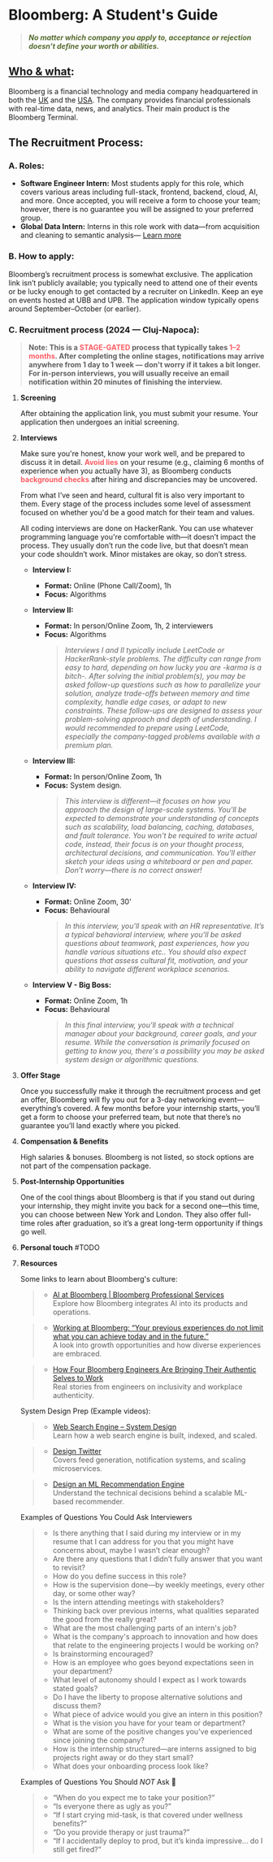 # Bloomberg: A Student's Guide 
> <span style="color:#556B2F; font-weight:bold;">*No matter which company you apply to, acceptance or rejection doesn’t define your worth or abilities.*</span>
    
## [Who & what](https://www.bloomberg.com/company/what-we-do/):
Bloomberg is a financial technology and media company headquartered in both the [UK](https://www.bloomberg.com/company/offices/bloomberg-london/) and the [USA](https://www.bloomberg.com/company/careers/global-roles/working-at-bloomberg-in-new-york/). The company provides financial professionals with real-time data, news, and analytics. Their main product is the Bloomberg Terminal.

## The Recruitment Process:

### A. Roles:
- **Software Engineer Intern:**
  Most students apply for this role, which covers various areas including full-stack, frontend, backend, cloud, AI, and more. Once accepted, you will receive a form to choose your team; however, there is no guarantee you will be assigned to your preferred group.
- **Global Data Intern:**
   Interns in this role work with data—from acquisition and cleaning to semantic analysis— 
  [Learn more](https://www.brightnetwork.co.uk/graduate-jobs/bloomberg/global-data-summer-internship-2022)


### B. How to apply:
Bloomberg’s recruitment process is somewhat exclusive. The application link isn’t publicly available; you typically need to attend one of their events or be lucky enough to get contacted by a recruiter on LinkedIn. Keep an eye on events hosted at UBB and UPB. The application window typically opens around September–October (or earlier). 

### C. Recruitment process (2024 — Cluj-Napoca):
> **Note: This is a <span style="color:#fd5c63; font-weight:bold;">STAGE-GATED</span> process that typically takes <span style="color:#fd5c63; font-weight:bold;">1–2 months</span>.
After completing the online stages, notifications may arrive anywhere from 1 day to 1 week — don't worry if it takes a bit longer.
For in-person interviews, you will usually receive an email notification within 20 minutes of finishing the interview.**


1.  **Screening**    
    
    After obtaining the application link, you must submit your resume. Your application then undergoes an initial screening.

2. **Interviews**

    Make sure you're honest, know your work well, and be prepared to discuss it in detail. <span style="color:#fd5c63; font-weight:bold;">Avoid lies</span> on your resume (e.g., claiming 6 months of experience when you actually have 3), as Bloomberg conducts <span style="color:#fd5c63; font-weight:bold;">background checks</span> after hiring and discrepancies may be uncovered. 

    From what I’ve seen and heard, cultural fit is also very important to them. Every stage of the process includes some level of assessment focused on whether you'd be a good match for their team and values. 

    All coding interviews are done on HackerRank. You can use whatever programming language you're comfortable with—it doesn’t impact the process. They usually don’t run the code live, but that doesn’t mean your code shouldn’t work. Minor mistakes are okay, so don’t stress.

    - **Interview I:** 
        - **Format:** Online (Phone Call/Zoom), 1h
        - **Focus:** Algorithms   
   - **Interview II:** 
        - **Format:** In person/Online Zoom, 1h, 2 interviewers 
        - **Focus:** Algorithms  
            > *Interviews I and II typically include LeetCode or HackerRank-style problems. The difficulty can range from easy to hard, depending on how lucky you are -karma is a bitch-. After solving the initial problem(s), you may be asked follow-up questions such as how to parallelize your solution, analyze trade-offs between memory and time complexity, handle edge cases, or adapt to new constraints. These follow-ups are designed to assess your problem-solving approach and depth of understanding. I would recommended to prepare using LeetCode, especially the company-tagged problems available with a premium plan.* 

   - **Interview III:** 
        - **Format:** In person/Online Zoom, 1h
        - **Focus:** System design.
            > *This interview is different—it focuses on how you approach the design of large-scale systems. You'll be expected to demonstrate your understanding of concepts such as scalability, load balancing, caching, databases, and fault tolerance. You won't be required to write actual code, instead, their focus is on your thought process, architectural decisions, and communication. You'll either sketch your ideas using a whiteboard or pen and paper. Don’t worry—there is no correct answer!*

   - **Interview IV:** 
        - **Format:** Online Zoom, 30'
        - **Focus:** Behavioural
            > *In this interview, you'll speak with an HR representative. It’s a typical behavioral interview, where you'll be asked questions about teamwork, past experiences, how you handle various situations etc.. You should also expect questions that assess cultural fit, motivation, and your ability to navigate different workplace scenarios.*
   - **Interview V - Big Boss:**
        - **Format:** Online Zoom, 1h
        - **Focus:** Behavioural
            > *In this final interview, you'll speak with a technical manager about your background, career goals, and your resume. While the conversation is primarily focused on getting to know you, there's a possibility you may be asked system design or algorithmic questions.*

3. **Offer Stage**  

    Once you successfully make it through the recruitment process and get an offer, Bloomberg will fly you out for a 3-day networking event—everything’s covered. A few months before your internship starts, you’ll get a form to choose your preferred team, but note that there’s no guarantee you’ll land exactly where you picked.

4. **Compensation & Benefits**
    
    High salaries & bonuses. Bloomberg is not listed, so stock options are not part of the compensation package.

5. **Post-Internship Opportunities**
    
    One of the cool things about Bloomberg is that if you stand out during your internship, they might invite you back for a second one—this time, you can choose between New York and London. They also offer full-time roles after graduation, so it’s a great long-term opportunity if things go well.

6. **Personal touch**
     #TODO
7. **Resources**

    Some links to learn about Bloomberg's culture:
    > - [AI at Bloomberg | Bloomberg Professional Services](https://www.bloomberg.com/professional/solutions/ai/?tactic-page=588598#overview)  
    Explore how Bloomberg integrates AI into its products and operations.

    > - [Working at Bloomberg: “Your previous experiences do not limit what you can achieve today and in the future.”](https://www.bloomberg.com/company/stories/working-at-bloomberg-your-previous-experiences-do-not-limit-what-you-can-achieve-today-and-in-the-future/)  
    A look into growth opportunities and how diverse experiences are embraced.

    > - [How Four Bloomberg Engineers Are Bringing Their Authentic Selves to Work](https://www.bloomberg.com/company/stories/how-four-bloomberg-engineers-are-bringing-their-authentic-selves-to-work/)  
    Real stories from engineers on inclusivity and workplace authenticity.

    System Design Prep (Example videos):

    > - [Web Search Engine – System Design](https://www.youtube.com/watch?v=0LTXCcVRQi0)  
    Learn how a web search engine is built, indexed, and scaled.

    > - [Design Twitter](https://www.youtube.com/watch?v=o5n85GRKuzk)  
    Covers feed generation, notification systems, and scaling microservices.

    > - [Design an ML Recommendation Engine](https://www.youtube.com/watch?v=FoSCaue3lcg&list=PLPkuArhPxxQGvr3qKy6bwh0ZKDiVyMOcn&index=10)  
    Understand the technical decisions behind a scalable ML-based recommender.



    Examples of Questions You Could Ask Interviewers

    > - Is there anything that I said during my interview or in my resume that I can address for you that you might have concerns about, maybe I wasn’t clear enough?
    > - Are there any questions that I didn’t fully answer that you want to revisit?
    > - How do you define success in this role?
    > - How is the supervision done—by weekly meetings, every other day, or some other way?
    > - Is the intern attending meetings with stakeholders?
    > - Thinking back over previous interns, what qualities separated the good from the really great?
    > - What are the most challenging parts of an intern's job?
    > - What is the company's approach to innovation and how does that relate to the engineering projects I would be working on?
    > - Is brainstorming encouraged?
    > - How is an employee who goes beyond expectations seen in your department?
    > - What level of autonomy should I expect as I work towards stated goals?
    > - Do I have the liberty to propose alternative solutions and discuss them?
    > - What piece of advice would you give an intern in this position?
    > - What is the vision you have for your team or department?
    > - What are some of the positive changes you've experienced since joining the company?
    > - How is the internship structured—are interns assigned to big projects right away or do they start small?
    > - What does your onboarding process look like?

    Examples of Questions You Should *NOT* Ask 🚩

    > - “When do you expect me to take your position?”  
    > - “Is everyone there as ugly as you?”  
    > - “If I start crying mid-task, is that covered under wellness benefits?”  
    > - “Do you provide therapy or just trauma?”  
    > - “If I accidentally deploy to prod, but it’s kinda impressive... do I still get fired?”







